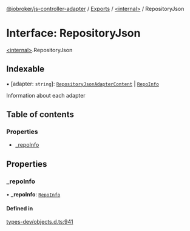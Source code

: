 [@iobroker/js-controller-adapter](../README.md) / [Exports](../modules.md) / [\<internal\>](../modules/internal_.md) / RepositoryJson

# Interface: RepositoryJson

[\<internal\>](../modules/internal_.md).RepositoryJson

## Indexable

▪ [adapter: `string`]: [`RepositoryJsonAdapterContent`](internal_.RepositoryJsonAdapterContent.md) \| [`RepoInfo`](internal_.RepoInfo.md)

Information about each adapter

## Table of contents

### Properties

- [\_repoInfo](internal_.RepositoryJson.md#_repoinfo)

## Properties

### \_repoInfo

• **\_repoInfo**: [`RepoInfo`](internal_.RepoInfo.md)

#### Defined in

[types-dev/objects.d.ts:941](https://github.com/ioBroker/ioBroker.js-controller/blob/3deca26fa44043f003a1a0b2a2f9fc7a9d2ca7ae/packages/types-dev/objects.d.ts#L941)
